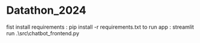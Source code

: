 # Datathon_2024


fist install requirements : pip install -r requirements.txt
to run app : streamlit run .\src\chatbot_frontend.py